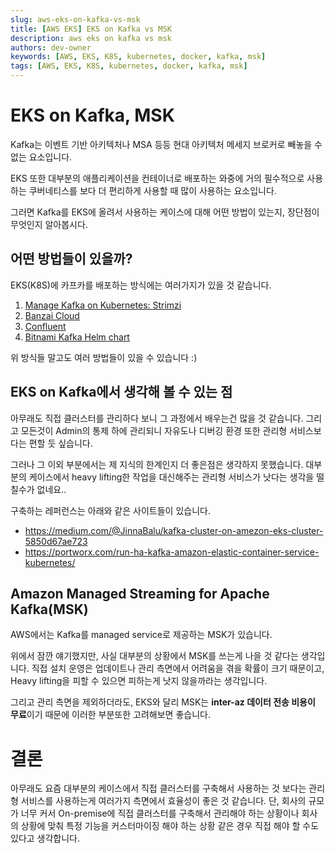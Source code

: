 ```yaml
---
slug: aws-eks-on-kafka-vs-msk
title: [AWS EKS] EKS on Kafka vs MSK
description: aws eks on kafka vs msk
authors: dev-owner
keywords: [AWS, EKS, K8S, kubernetes, docker, kafka, msk]
tags: [AWS, EKS, K8S, kubernetes, docker, kafka, msk]
---
```


# EKS on Kafka, MSK

Kafka는 이벤트 기반 아키텍처나 MSA 등등 현대 아키텍처 메세지 브로커로 빼놓을 수 없는 요소입니다.

EKS 또한 대부분의 애플리케이션을 컨테이너로 배포하는 와중에 거의 필수적으로 사용하는 쿠버네티스를 보다 더 편리하게 사용할 때 많이 사용하는 요소입니다.

그러면 Kafka를 EKS에 올려서 사용하는 케이스에 대해 어떤 방법이 있는지, 장단점이 무엇인지 알아봅시다.

## 어떤 방법들이 있을까?

EKS(K8S)에 카프카를 배포하는 방식에는 여러가지가 있을 것 같습니다.

1. [Manage Kafka on Kubernetes: Strimzi](https://github.com/strimzi/strimzi-kafka-operator)
2. [Banzai Cloud](https://github.com/banzaicloud/koperator)
3. [Confluent](https://docs.confluent.io/operator/current/co-deploy-cfk.html)
4. [Bitnami Kafka Helm chart](https://artifacthub.io/packages/helm/bitnami/kafka)

위 방식들 말고도 여러 방법들이 있을 수 있습니다 :)

## EKS on Kafka에서 생각해 볼 수 있는 점

아무래도 직접 클러스터를 관리하다 보니 그 과정에서 배우는건 많을 것 같습니다. 그리고 모든것이 Admin의 통제 하에 관리되니 자유도나 디버깅 환경 또한 관리형 서비스보다는 편할 듯 싶습니다.

그러나 그 이외 부분에서는 제 지식의 한계인지 더 좋은점은 생각하지 못했습니다. 대부분의 케이스에서 heavy lifting한 작업을 대신해주는 관리형 서비스가 낫다는 생각을 떨칠수가 없네요..

구축하는 레퍼런스는 아래와 같은 사이트들이 있습니다.

- https://medium.com/@JinnaBalu/kafka-cluster-on-amezon-eks-cluster-5850d67ae723
- https://portworx.com/run-ha-kafka-amazon-elastic-container-service-kubernetes/


## Amazon Managed Streaming for Apache Kafka(MSK)

AWS에서는 Kafka를 managed service로 제공하는 MSK가 있습니다.

위에서 잠깐 얘기했지만, 사실 대부분의 상황에서 MSK를 쓰는게 나을 것 같다는 생각입니다. 직접 설치 운영은 업데이트나 관리 측면에서 어려움을 겪을 확률이 크기 때문이고, Heavy lifting을 피할 수 있으면 피하는게 낫지 않을까라는 생각입니다.

그리고 관리 측면을 제외하더라도, EKS와 달리 MSK는 **inter-az 데이터 전송 비용이 무료**이기 때문에 이러한 부분또한 고려해보면 좋습니다.


# 결론

아무래도 요즘 대부분의 케이스에서 직접 클러스터를 구축해서 사용하는 것 보다는 관리형 서비스를 사용하는게 여러가지 측면에서 효율성이 좋은 것 같습니다. 단, 회사의 규모가 너무 커서 On-premise에 직접 클러스터를 구축해서 관리해야 하는 상황이나 회사의 상황에 맞춰 특정 기능을 커스터마이징 해야 하는 상황 같은 경우 직접 해야 할 수도 있다고 생각합니다.

